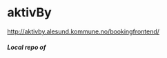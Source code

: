 # aktivBy
http://aktivby.alesund.kommune.no/bookingfrontend/
<br>
<h5>Local repo of <a href="https://github.com/PorticoEstate/PorticoEstate"></h5>

